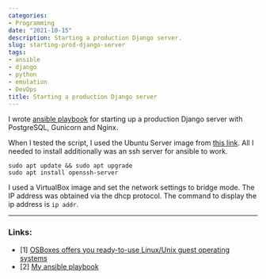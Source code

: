 ```yaml
---
categories:
- Programming
date: "2021-10-15"
description: Starting a production Django server.
slug: starting-prod-django-server
tags:
- ansible
- django
- python
- emulation
- DevOps
title: Starting a production Django server
---
```


I wrote [ansible playbook](https://github.com/Vostbur/ansible-playbooks/tree/main/django-prod-server) for starting up a production Django server with PostgreSQL, Gunicorn and Nginx.

When I tested the script, I used the Ubuntu Server image from [this link](https://www.osboxes.org/ubuntu/#ubuntu-21-04-info).  All I needed to install additionally was an ssh server for ansible to work. 

```
sudo apt update && sudo apt upgrade
sudo apt install openssh-server
```

I used a VirtualBox image and set the network settings to bridge mode.  The IP address was obtained via the dhcp protocol. The command to display the ip address is `ip addr`.

----
### Links:

- [1] [OSBoxes offers you ready-to-use Linux/Unix guest operating systems](https://www.osboxes.org/)
- [2] [My ansible playbook](https://github.com/Vostbur/ansible-playbooks/tree/main/django-prod-server)
